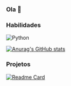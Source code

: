 ### Ola 👋

### Habilidades
![Python](https://ing.shields.io/badge/Python-ffD438?style=for-the-badge&logo-python&logoColor-blue)

[![Anurag's GitHub stats](https://github-readme-stats.vercel.app/api?username=fcorujo&show_icons=true&theme=dark)](https://github.com/anuraghazra/github-readme-stats)

### Projetos

[![Readme Card](https://github-readme-stats.vercel.app/api/pin/?username=fcorujo&repo=fcorujo&theme=dark)](https://github.com/anuraghazra/github-readme-stats)



